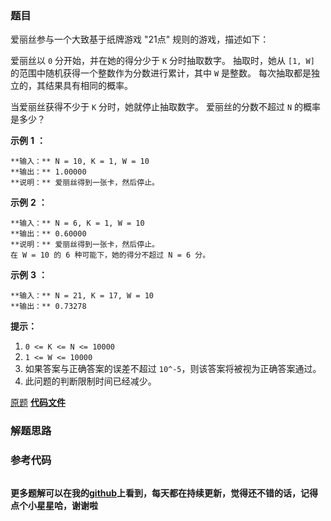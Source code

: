 ### 题目
爱丽丝参与一个大致基于纸牌游戏 "21点" 规则的游戏，描述如下：

爱丽丝以 `0` 分开始，并在她的得分少于 `K` 分时抽取数字。 抽取时，她从 `[1, W]` 的范围中随机获得一个整数作为分数进行累计，其中 `W`
是整数。 每次抽取都是独立的，其结果具有相同的概率。

当爱丽丝获得不少于 `K` 分时，她就停止抽取数字。 爱丽丝的分数不超过 `N` 的概率是多少？

**示例** **1** **：**

    
    
    **输入：** N = 10, K = 1, W = 10
    **输出：** 1.00000
    **说明：** 爱丽丝得到一张卡，然后停止。

**示例** **2** **：**

    
    
    **输入：** N = 6, K = 1, W = 10
    **输出：** 0.60000
    **说明：** 爱丽丝得到一张卡，然后停止。
    在 W = 10 的 6 种可能下，她的得分不超过 N = 6 分。

**示例** **3** **：**

    
    
    **输入：** N = 21, K = 17, W = 10
    **输出：** 0.73278

**提示：**

  1. `0 <= K <= N <= 10000`
  2. `1 <= W <= 10000`
  3. 如果答案与正确答案的误差不超过 `10^-5`，则该答案将被视为正确答案通过。
  4. 此问题的判断限制时间已经减少。

[原题](https://leetcode-cn.com/problems/new-21-game/)    **[代码文件]()**


### 解题思路




### 参考代码

```go


```




**更多题解可以在我的[github](https://github.com/LZH139/leetcode_Go)上看到，每天都在持续更新，觉得还不错的话，记得点个小星星哈，谢谢啦**
